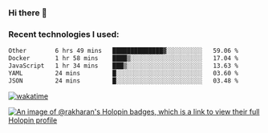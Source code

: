 ### Hi there 👋

### Recent technologies I used:
<!--START_SECTION:waka-->

```txt
Other        6 hrs 49 mins   ██████████████▓░░░░░░░░░░   59.06 %
Docker       1 hr 58 mins    ████▒░░░░░░░░░░░░░░░░░░░░   17.04 %
JavaScript   1 hr 34 mins    ███▒░░░░░░░░░░░░░░░░░░░░░   13.63 %
YAML         24 mins         █░░░░░░░░░░░░░░░░░░░░░░░░   03.60 %
JSON         24 mins         █░░░░░░░░░░░░░░░░░░░░░░░░   03.48 %
```

<!--END_SECTION:waka-->
[![wakatime](https://wakatime.com/badge/user/fe50d444-0cee-4d14-a0b3-b9e8509eb4d0.svg)](https://wakatime.com/@fe50d444-0cee-4d14-a0b3-b9e8509eb4d0)

[![An image of @rakharan's Holopin badges, which is a link to view their full Holopin profile](https://holopin.me/rakharan)](https://holopin.io/@rakharan)
